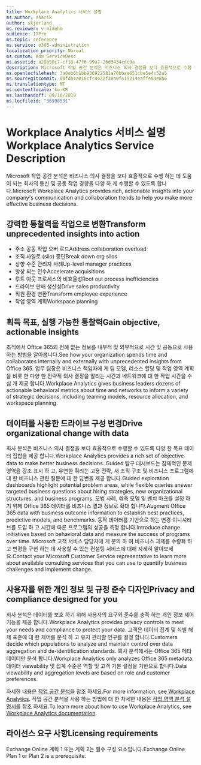```yaml
---
title: Workplace Analytics 서비스 설명
ms.author: sharik
author: skjerland
ms.reviewer: v-midehm
audience: ITPro
ms.topic: reference
ms.service: o365-administration
localization_priority: Normal
ms.custom: Adm_ServiceDesc
ms.assetid: a20b50c7-cf18-47f6-99a7-26d3434cdc9a
description: Microsoft 작업 공간 분석은 비즈니스 의사 결정을 보다 효율적으로 수행 하는 데 도움이 되는 회사의 통신 및 공동 작업 경향을 다양 하 게 수행할 수 있도록 합니다.
ms.openlocfilehash: 3a0ab6b1bb936922581a70bbae651cbe5e4c52a5
ms.sourcegitcommit: 00fdb4a016cfc4422f38a0f415214eaffe04e8b6
ms.translationtype: MT
ms.contentlocale: ko-KR
ms.lasthandoff: 09/16/2019
ms.locfileid: "36998531"
---
```

# <a name="workplace-analytics-service-description"></a><span data-ttu-id="42d5f-103">Workplace Analytics 서비스 설명</span><span class="sxs-lookup"><span data-stu-id="42d5f-103">Workplace Analytics Service Description</span></span>

<span data-ttu-id="42d5f-104">Microsoft 작업 공간 분석은 비즈니스 의사 결정을 보다 효율적으로 수행 하는 데 도움이 되는 회사의 통신 및 공동 작업 경향을 다양 하 게 수행할 수 있도록 합니다.</span><span class="sxs-lookup"><span data-stu-id="42d5f-104">Microsoft Workplace Analytics provides rich, actionable insights into your company's communication and collaboration trends to help you make more effective business decisions.</span></span>

## <a name="transform-unprecedented-insights-into-action"></a><span data-ttu-id="42d5f-105">강력한 통찰력을 작업으로 변환</span><span class="sxs-lookup"><span data-stu-id="42d5f-105">Transform unprecedented insights into action</span></span>

* <span data-ttu-id="42d5f-106">주소 공동 작업 오버 로드</span><span class="sxs-lookup"><span data-stu-id="42d5f-106">Address collaboration overload</span></span>
* <span data-ttu-id="42d5f-107">조직 사일로 (silo) 중단</span><span class="sxs-lookup"><span data-stu-id="42d5f-107">Break down org silos</span></span>
* <span data-ttu-id="42d5f-108">상향 수준 관리자 사례</span><span class="sxs-lookup"><span data-stu-id="42d5f-108">Up-level manager practices</span></span>
* <span data-ttu-id="42d5f-109">향상 되는 인수</span><span class="sxs-lookup"><span data-stu-id="42d5f-109">Accelerate acquisitions</span></span>
* <span data-ttu-id="42d5f-110">루트 아웃 프로세스의 비효율성</span><span class="sxs-lookup"><span data-stu-id="42d5f-110">Root out process inefficiencies</span></span>
* <span data-ttu-id="42d5f-111">드라이브 판매 생산성</span><span class="sxs-lookup"><span data-stu-id="42d5f-111">Drive sales productivity</span></span>
* <span data-ttu-id="42d5f-112">직원 환경 변환</span><span class="sxs-lookup"><span data-stu-id="42d5f-112">Transform employee experience</span></span>
* <span data-ttu-id="42d5f-113">작업 영역 계획</span><span class="sxs-lookup"><span data-stu-id="42d5f-113">Workspace planning</span></span>

## <a name="gain-objective-actionable-insights"></a><span data-ttu-id="42d5f-114">획득 목표, 실행 가능한 통찰력</span><span class="sxs-lookup"><span data-stu-id="42d5f-114">Gain objective, actionable insights</span></span>

<span data-ttu-id="42d5f-115">조직에서 Office 365의 전례 없는 정보를 내부적 및 외부적으로 시간 및 공동으로 사용 하는 방법을 알아봅니다.</span><span class="sxs-lookup"><span data-stu-id="42d5f-115">See how your organization spends time and collaborates internally and externally with unprecedented insights from Office 365.</span></span> <span data-ttu-id="42d5f-116">업무 팀장은 비즈니스 책임자에 게 팀 모델, 리소스 할당 및 작업 영역 계획을 비롯 한 다양 한 전략적 의사 결정을 알리는 시간과 네트워크에 대 한 작업 시간을 수십 개 제공 합니다.</span><span class="sxs-lookup"><span data-stu-id="42d5f-116">Workplace Analytics gives business leaders dozens of actionable behavioral metrics about time and networks to inform a variety of strategic decisions, including teaming models, resource allocation, and workspace planning.</span></span>

## <a name="drive-organizational-change-with-data"></a><span data-ttu-id="42d5f-117">데이터를 사용한 드라이브 구성 변경</span><span class="sxs-lookup"><span data-stu-id="42d5f-117">Drive organizational change with data</span></span>

<span data-ttu-id="42d5f-118">회사 분석은 비즈니스 의사 결정을 보다 효율적으로 수행할 수 있도록 다양 한 목표 데이터 집합을 제공 합니다.</span><span class="sxs-lookup"><span data-stu-id="42d5f-118">Workplace Analytics provides a rich set of objective data to make better business decisions.</span></span> <span data-ttu-id="42d5f-119">Guided 탐구 대시보드는 잠재적인 문제 영역을 강조 표시 하 고, 유연한 쿼리는 고용 전략, 새 조직 구조 및 비즈니스 프로그램에 대 한 비즈니스 관련 질문에 대 한 답변을 제공 합니다.</span><span class="sxs-lookup"><span data-stu-id="42d5f-119">Guided exploration dashboards highlight potential problem areas, while flexible queries answer targeted business questions about hiring strategies, new organizational structures, and business programs.</span></span> <span data-ttu-id="42d5f-120">모범 사례, 예측 모델 및 벤치 마크를 설정 하기 위해 Office 365 데이터를 비즈니스 결과 정보로 확대 합니다.</span><span class="sxs-lookup"><span data-stu-id="42d5f-120">Augment Office 365 data with business outcome information to establish best practices, predictive models, and benchmarks.</span></span> <span data-ttu-id="42d5f-121">동작 데이터를 기반으로 하는 변경 이니셔티브를 도입 하 고 시간에 따른 프로그램의 성공을 측정 합니다.</span><span class="sxs-lookup"><span data-stu-id="42d5f-121">Introduce change initiatives based on behavioral data and measure the success of programs over time.</span></span> <span data-ttu-id="42d5f-122">Microsoft 고객 서비스 담당자에 게 문의 하 여 비즈니스 과제를 수량화 하 고 변경을 구현 하는 데 사용할 수 있는 컨설팅 서비스에 대해 자세히 알아보세요.</span><span class="sxs-lookup"><span data-stu-id="42d5f-122">Contact your Microsoft Customer Service representative to learn more about available consulting services that you can use to quantify business challenges and implement change.</span></span>

## <a name="privacy-and-compliance-designed-for-you"></a><span data-ttu-id="42d5f-123">사용자를 위한 개인 정보 및 규정 준수 디자인</span><span class="sxs-lookup"><span data-stu-id="42d5f-123">Privacy and compliance designed for you</span></span>

<span data-ttu-id="42d5f-124">회사 분석은 데이터를 보호 하기 위해 사용자의 요구와 준수를 충족 하는 개인 정보 제어 기능을 제공 합니다.</span><span class="sxs-lookup"><span data-stu-id="42d5f-124">Workplace Analytics provides privacy controls to meet your needs and compliance to protect your data.</span></span> <span data-ttu-id="42d5f-125">고객은 데이터 집계 및 식별 해제 표준에 대 한 제어를 분석 하 고 유지 관리할 인구를 결정 합니다.</span><span class="sxs-lookup"><span data-stu-id="42d5f-125">Customers decide which populations to analyze and maintain control over data aggregation and de-identification standards.</span></span> <span data-ttu-id="42d5f-126">회사 분석에서는 Office 365 메타 데이터만 분석 합니다.</span><span class="sxs-lookup"><span data-stu-id="42d5f-126">Workplace Analytics only analyzes Office 365 metadata.</span></span> <span data-ttu-id="42d5f-127">데이터 viewability 및 집계 수준은 역할 및 고객 기본 설정을 기반으로 합니다.</span><span class="sxs-lookup"><span data-stu-id="42d5f-127">Data viewability and aggregation levels are based on role and customer preferences.</span></span>

<span data-ttu-id="42d5f-128">자세한 내용은 [작업 공간 분석](https://go.microsoft.com/fwlink/?linkid=852492)을 참조 하세요.</span><span class="sxs-lookup"><span data-stu-id="42d5f-128">For more information, see [Workplace Analytics](https://go.microsoft.com/fwlink/?linkid=852492).</span></span> <span data-ttu-id="42d5f-129">작업 공간 분석을 사용 하는 방법에 대 한 자세한 내용은 [작업 영역 분석 설명서](https://docs.microsoft.com/workplace-analytics/)를 참조 하세요.</span><span class="sxs-lookup"><span data-stu-id="42d5f-129">To learn more about how to use Workplace Analytics, see [Workplace Analytics documentation](https://docs.microsoft.com/workplace-analytics/).</span></span>
  
## <a name="licensing-requirements"></a><span data-ttu-id="42d5f-130">라이선스 요구 사항</span><span class="sxs-lookup"><span data-stu-id="42d5f-130">Licensing requirements</span></span>

<span data-ttu-id="42d5f-131">Exchange Online 계획 1 또는 계획 2는 필수 구성 요소입니다.</span><span class="sxs-lookup"><span data-stu-id="42d5f-131">Exchange Online Plan 1 or Plan 2 is a prerequisite.</span></span>
